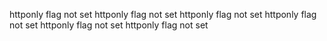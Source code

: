 httponly flag not set
httponly flag not set
httponly flag not set
httponly flag not set
httponly flag not set
httponly flag not set
